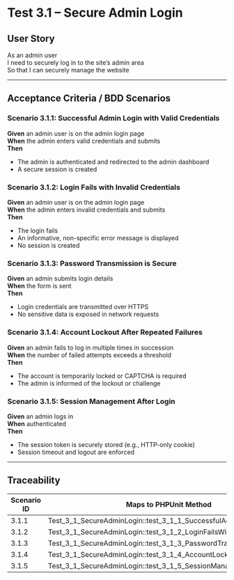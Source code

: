 # Test 3.1 – Secure Admin Login

## User Story
As an admin user  
I need to securely log in to the site’s admin area  
So that I can securely manage the website

---

## Acceptance Criteria / BDD Scenarios

### Scenario 3.1.1: Successful Admin Login with Valid Credentials
**Given** an admin user is on the admin login page  
**When** the admin enters valid credentials and submits  
**Then**
- The admin is authenticated and redirected to the admin dashboard
- A secure session is created

### Scenario 3.1.2: Login Fails with Invalid Credentials
**Given** an admin user is on the admin login page  
**When** the admin enters invalid credentials and submits  
**Then**
- The login fails
- An informative, non-specific error message is displayed
- No session is created

### Scenario 3.1.3: Password Transmission is Secure
**Given** an admin submits login details  
**When** the form is sent  
**Then**
- Login credentials are transmitted over HTTPS
- No sensitive data is exposed in network requests

### Scenario 3.1.4: Account Lockout After Repeated Failures
**Given** an admin fails to log in multiple times in succession  
**When** the number of failed attempts exceeds a threshold  
**Then**
- The account is temporarily locked or CAPTCHA is required
- The admin is informed of the lockout or challenge

### Scenario 3.1.5: Session Management After Login
**Given** an admin logs in  
**When** authenticated  
**Then**
- The session token is securely stored (e.g., HTTP-only cookie)
- Session timeout and logout are enforced

---

## Traceability

| Scenario ID | Maps to PHPUnit Method                                               |
|-------------|---------------------------------------------------------------------|
| 3.1.1       | Test_3_1_SecureAdminLogin::test_3_1_1_SuccessfulAdminLogin          |
| 3.1.2       | Test_3_1_SecureAdminLogin::test_3_1_2_LoginFailsWithInvalidCreds    |
| 3.1.3       | Test_3_1_SecureAdminLogin::test_3_1_3_PasswordTransmissionIsSecure  |
| 3.1.4       | Test_3_1_SecureAdminLogin::test_3_1_4_AccountLockout                |
| 3.1.5       | Test_3_1_SecureAdminLogin::test_3_1_5_SessionManagement             |